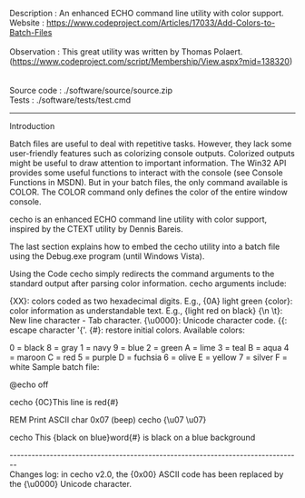 Description : An enhanced ECHO command line utility with color support.<br>
Website     : https://www.codeproject.com/Articles/17033/Add-Colors-to-Batch-Files<br>
<br>
Observation : This great utility was written by Thomas Polaert.
             (https://www.codeproject.com/script/Membership/View.aspx?mid=138320)<br>
<br>             
Source code : ./software/source/source.zip<br>
Tests       : ./software/tests/test.cmd<br>

--------------------------------------------------------------------------------


Introduction

Batch files are useful to deal with repetitive tasks. However, they lack some 
user-friendly features such as colorizing console outputs. Colorized outputs 
might be useful to draw attention to important information. The Win32 API 
provides some useful functions to interact with the console (see Console 
Functions in MSDN). But in your batch files, the only command available is 
COLOR. The COLOR command only defines the color of the entire window console.

cecho is an enhanced ECHO command line utility with color support, inspired by 
the CTEXT utility by Dennis Bareis.

The last section explains how to embed the cecho utility into a batch file using
the Debug.exe program (until Windows Vista).

Using the Code
cecho simply redirects the command arguments to the standard output after 
parsing color information. cecho arguments include:

{XX}: colors coded as two hexadecimal digits. E.g., {0A} light green
{color}: color information as understandable text. E.g., {light red on black}
{\n \t}: New line character - Tab character.
{\u0000}: Unicode character code.
{{: escape character '{'.
{#}: restore initial colors.
Available colors:

0 = black	8 = gray
1 = navy	9 = blue
2 = green	A = lime
3 = teal	B = aqua
4 = maroon	C = red
5 = purple	D = fuchsia
6 = olive	E = yellow
7 = silver	F = white
Sample batch file:

@echo off

cecho {0C}This line is red{#}

REM Print ASCII char 0x07 (beep) 
cecho {\u07 \u07}

cecho This {black on blue}word{#} is black on a blue background

--------------------------------------------------------------------------------<br>
Changes log: in cecho v2.0, the {0x00} ASCII code has been replaced by the 
{\u0000} Unicode character.